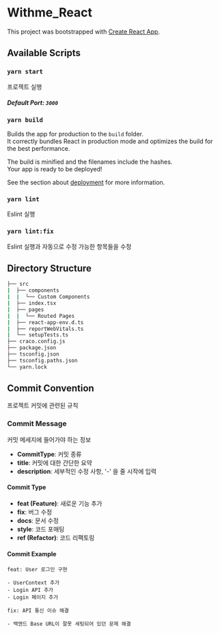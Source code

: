 # Withme_React

This project was bootstrapped with [Create React App](https://github.com/facebook/create-react-app).

## Available Scripts

### `yarn start`

프로젝트 실행

##### Default Port: `3000`

### `yarn build`

Builds the app for production to the `build` folder.\
It correctly bundles React in production mode and optimizes the build for the best performance.

The build is minified and the filenames include the hashes.\
Your app is ready to be deployed!

See the section about [deployment](https://facebook.github.io/create-react-app/docs/deployment) for more information.

### `yarn lint`

Eslint 실행

### `yarn lint:fix`

Eslint 실행과 자동으로 수정 가능한 항목들을 수정

## Directory Structure

```bash
├── src
|  ├── components
|  |  └── Custom Components
|  ├── index.tsx
|  ├── pages
|  |  └── Routed Pages
|  ├── react-app-env.d.ts
|  ├── reportWebVitals.ts
|  └── setupTests.ts
├── craco.config.js
├── package.json
├── tsconfig.json
├── tsconfig.paths.json
└── yarn.lock
```

## Commit Convention

프로젝트 커밋에 관련된 규칙

### Commit Message

커밋 메세지에 들어가야 하는 정보

* **CommitType**: 커밋 종류
* **title**: 커밋에 대한 간단한 요약
* **description**: 세부적인 수정 사항, '-' 을 줄 시작에 입력

#### Commit Type

* **feat (Feature)**: 새로운 기능 추가
* **fix**: 버그 수정
* **docs**: 문서 수정
* **style**: 코드 포매팅
* **ref (Refactor)**: 코드 리팩토링

#### Commit Example

```
feat: User 로그인 구현

- UserContext 추가
- Login API 추가
- Login 페이지 추가
```

```
fix: API 통신 이슈 해결

- 백엔드 Base URL이 잘못 세팅되어 있던 문제 해결
```
